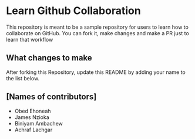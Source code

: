 
# Learn Github Collaboration
This repository is meant to be a sample repository for users to learn how to collaborate on GitHub. You can fork it, make changes and make a PR just to learn that workflow

## What changes to make
After forking this Repository, update this README by adding your name to the list below.

##  [Names of contributors]
- Obed Ehoneah
- James Nzioka
- Biniyam Ambachew
- Achraf Lachgar
